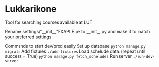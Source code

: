 # Lukkarikone

Tool for searching courses available at LUT

Rename settings/"\_\_init\_\_"EXAPLE.py to \_\_init\_\_.py and make it to match your preferred settings

Commands to start dev/prod easily
Set up database
``` python manage.py migrate ```
Add fixtures
``` ./add-fixtures ```
Load schelude data. (repeat until success = True)
``` python manage.py fetch_scheludes ```
Run server
``` ./run-dev-server ```